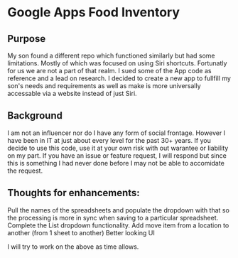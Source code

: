 # Google Apps Food Inventory

## Purpose
My son found a different repo which functioned similarly but had some limitations. Mostly of which was focused on using Siri shortcuts. Fortunatly for us we are not a part of that realm. I sued some of the App code as reference and a lead on research. I decided to create a new app to fullfill my son's needs and requirements as well as make is more universally accessable via a website instead of just Siri.

## Background
I am not an influencer nor do I have any form of social frontage. However I have been in IT at just about every level for the past 30+ years. If you decide to use this code, use it at your own risk with out warantee or liability on my part. If you have an issue or feature request, I will respond but since this is something I had never done before I may not be able to accomidate the request.

## Thoughts for enhancements: 

Pull the names of the spreadsheets and populate the dropdown with that so the processing is more in sync when saving to a particular spreadsheet.
Complete the List dropdown functionality.
Add move item from a location to another (from 1 sheet to another)
Better looking UI

I will try to work on the above as time allows.
